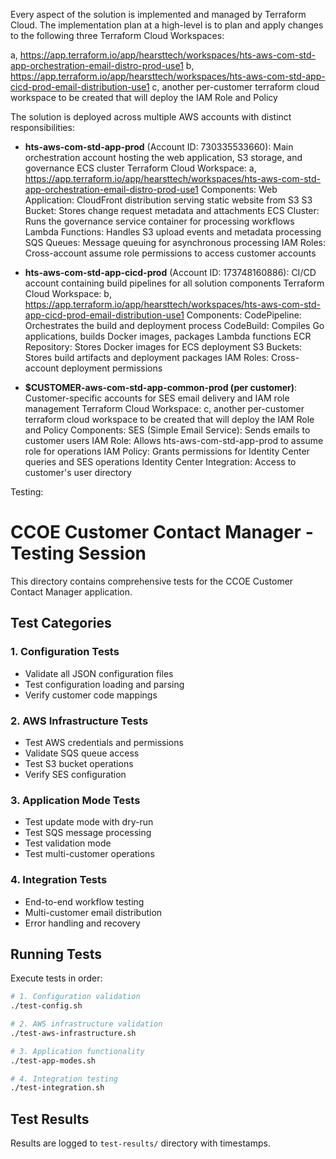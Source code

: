 Every aspect of the solution is implemented and managed by Terraform Cloud. The implementation plan at a high-level is to plan and apply changes to the following three Terraform Cloud Workspaces:

a, https://app.terraform.io/app/hearsttech/workspaces/hts-aws-com-std-app-orchestration-email-distro-prod-use1
b, https://app.terraform.io/app/hearsttech/workspaces/hts-aws-com-std-app-cicd-prod-email-distribution-use1
c, another per-customer terraform cloud workspace to be created that will deploy the IAM Role and Policy

The solution is deployed across multiple AWS accounts with distinct responsibilities:

- **hts-aws-com-std-app-prod** (Account ID: 730335533660): Main orchestration account hosting the web application, S3 storage, and governance ECS cluster
Terraform Cloud Workspace: a, https://app.terraform.io/app/hearsttech/workspaces/hts-aws-com-std-app-orchestration-email-distro-prod-use1
Components:
Web Application: CloudFront distribution serving static website from S3
S3 Bucket: Stores change request metadata and attachments
ECS Cluster: Runs the governance service container for processing workflows
Lambda Functions: Handles S3 upload events and metadata processing
SQS Queues: Message queuing for asynchronous processing
IAM Roles: Cross-account assume role permissions to access customer accounts

- **hts-aws-com-std-app-cicd-prod** (Account ID: 173748160886): CI/CD account containing build pipelines for all solution components
Terraform Cloud Workspace: b, https://app.terraform.io/app/hearsttech/workspaces/hts-aws-com-std-app-cicd-prod-email-distribution-use1
Components:
CodePipeline: Orchestrates the build and deployment process
CodeBuild: Compiles Go applications, builds Docker images, packages Lambda functions
ECR Repository: Stores Docker images for ECS deployment
S3 Buckets: Stores build artifacts and deployment packages
IAM Roles: Cross-account deployment permissions

- **$CUSTOMER-aws-com-std-app-common-prod (per customer)**: Customer-specific accounts for SES email delivery and IAM role management
Terraform Cloud Workspace: c, another per-customer terraform cloud workspace to be created that will deploy the IAM Role and Policy
Components:
SES (Simple Email Service): Sends emails to customer users
IAM Role: Allows hts-aws-com-std-app-prod to assume role for operations
IAM Policy: Grants permissions for Identity Center queries and SES operations
Identity Center Integration: Access to customer's user directory








Testing:
# CCOE Customer Contact Manager - Testing Session

This directory contains comprehensive tests for the CCOE Customer Contact Manager application.

## Test Categories

### 1. Configuration Tests
- Validate all JSON configuration files
- Test configuration loading and parsing
- Verify customer code mappings

### 2. AWS Infrastructure Tests
- Test AWS credentials and permissions
- Validate SQS queue access
- Test S3 bucket operations
- Verify SES configuration

### 3. Application Mode Tests
- Test update mode with dry-run
- Test SQS message processing
- Test validation mode
- Test multi-customer operations

### 4. Integration Tests
- End-to-end workflow testing
- Multi-customer email distribution
- Error handling and recovery

## Running Tests

Execute tests in order:

```bash
# 1. Configuration validation
./test-config.sh

# 2. AWS infrastructure validation
./test-aws-infrastructure.sh

# 3. Application functionality
./test-app-modes.sh

# 4. Integration testing
./test-integration.sh
```

## Test Results

Results are logged to `test-results/` directory with timestamps.
